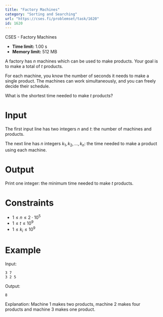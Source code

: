 ```yaml
---
title: "Factory Machines"
category: "Sorting and Searching"
url: "https://cses.fi/problemset/task/1620"
id: 1620
---
```


CSES - Factory Machines

  * **Time limit:** 1.00 s
  * **Memory limit:** 512 MB

A factory has $n$ machines which can be used to make products. Your goal is to
make a total of $t$ products.

For each machine, you know the number of seconds it needs to make a single
product. The machines can work simultaneously, and you can freely decide their
schedule.

What is the shortest time needed to make $t$ products?

# Input

The first input line has two integers $n$ and $t$: the number of machines and
products.

The next line has $n$ integers $k_1,k_2,\dots,k_n$: the time needed to make a
product using each machine.

# Output

Print one integer: the minimum time needed to make $t$ products.

# Constraints

  * $1 \le n \le 2 \cdot 10^5$
  * $1 \le t \le 10^9$
  * $1 \le k_i \le 10^9$

# Example

Input:

    
    
    3 7
    3 2 5
    

Output:

    
    
    8
    

Explanation: Machine 1 makes two products, machine 2 makes four products and
machine 3 makes one product.


